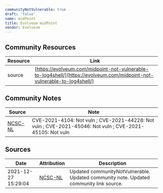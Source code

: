 ```yaml
---
communityNotVulnerable: true
draft: 'false'
name: midPoint
title: Evolveum midPoint
vendor: Evolveum
---
```



## Community Resources
| Resource | Link |
| --- | --- |
| source | [https://evolveum.com/midpoint-not-vulnerable-to-log4shell/](https://evolveum.com/midpoint-not-vulnerable-to-log4shell/) |

## Community Notes
| Source | Note |
| --- | --- |
| [NCSC-NL](https://github.com/NCSC-NL/log4shell/blob/main/software/README.md) | CVE-2021-4104: Not vuln ; CVE-2021-44228: Not vuln ; CVE-2021-45046: Not vuln ; CVE-2021-45105: Not vuln </ul> |

## Sources
| Date | Attribution | Description |
| --- | --- | --- |
| 2021-12-27 15:29:04 | [NCSC-NL](https://github.com/NCSC-NL/log4shell/blob/main/software/README.md) | Updated communityNotVulnerable. Updated community note. Updated community link source.  |
